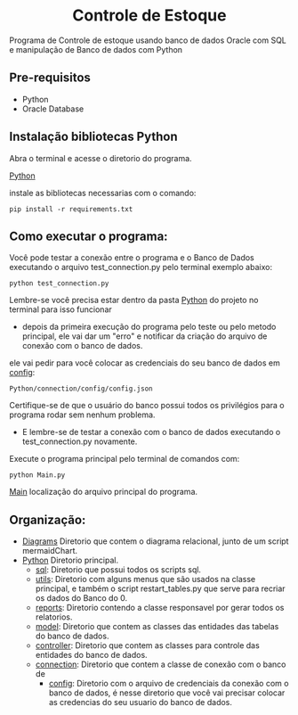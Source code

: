 <h1 align="center"> Controle de Estoque </h1>

Programa de Controle de estoque usando banco de dados Oracle com SQL e manipulação de Banco de dados com Python



## Pre-requisitos
- Python
- Oracle Database
## Instalação bibliotecas Python
Abra o terminal e acesse o diretorio do programa.

[Python](Python)

instale as  bibliotecas necessarias com o comando:
```
pip install -r requirements.txt
```


## Como executar o programa:

Você pode testar a conexão entre o programa e o Banco de Dados executando o arquivo test_connection.py pelo terminal exemplo abaixo:
```
python test_connection.py
```
Lembre-se você precisa estar dentro da pasta [Python](Python) do projeto no terminal para isso funcionar    


- depois da primeira execução do programa pelo teste ou pelo metodo principal, ele vai dar um "erro" e notificar da criação do arquivo de conexão com o banco de dados.


ele vai pedir para você colocar as credenciais do seu banco de dados em [config](Python/connection/config/config.json):
```
Python/connection/config/config.json
```
Certifique-se de que o usuário do banco possui todos os privilégios para o programa rodar sem nenhum problema.

- E lembre-se de testar a conexão com o banco de dados executando o test_connection.py novamente.



Execute o programa principal pelo terminal de comandos com:
```
python Main.py
```

[Main](Python/Main.py) localização do arquivo principal do programa.


## Organização:

- [Diagrams](Diagrams) Diretorio que contem o diagrama relacional, junto de um script mermaidChart.
- [Python](Python) Diretorio principal.
  * [sql](Python/sql): Diretorio que possui todos os scripts sql.
  * [utils](Python/utils): Diretorio com alguns menus que são usados na classe principal, e também o script restart_tables.py que serve para recriar os dados do Banco do 0.
  * [reports](Python/reports): Diretorio contendo a classe responsavel por gerar todos os relatorios.
  * [model](Python/model): Diretorio que contem as classes das entidades das tabelas do banco de dados.
  * [controller](Python/controller): Diretorio que contem as classes para controle das entidades do banco de dados.
  * [connection](Python/connection): Diretorio que contem a classe de conexão com o banco de
    * [config](Python/connection/config): Diretorio com o arquivo de credenciais da conexão com o banco de dados, é nesse diretorio que você vai precisar colocar as credencias do seu usuario do banco de dados.